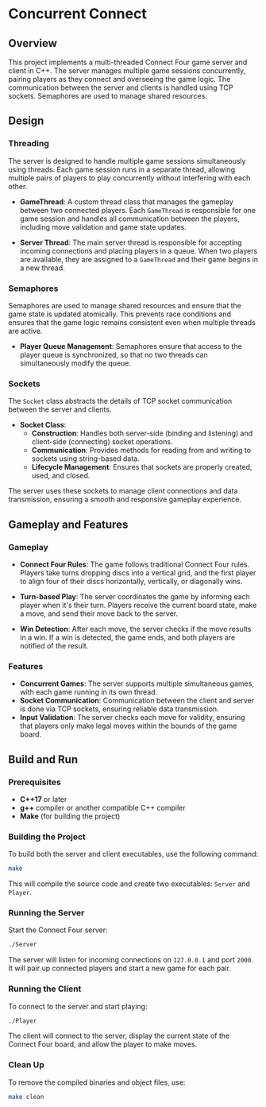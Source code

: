 
# Concurrent Connect

## Overview

This project implements a multi-threaded Connect Four game server and client in C++. The server manages multiple game sessions concurrently, pairing players as they connect and overseeing the game logic. The communication between the server and clients is handled using TCP sockets. Semaphores are used to manage shared resources.

## Design

### Threading

The server is designed to handle multiple game sessions simultaneously using threads. Each game session runs in a separate thread, allowing multiple pairs of players to play concurrently without interfering with each other.

- **GameThread**: A custom thread class that manages the gameplay between two connected players. Each `GameThread` is responsible for one game session and handles all communication between the players, including move validation and game state updates.

- **Server Thread**: The main server thread is responsible for accepting incoming connections and placing players in a queue. When two players are available, they are assigned to a `GameThread` and their game begins in a new thread.

### Semaphores

Semaphores are used to manage shared resources and ensure that the game state is updated atomically. This prevents race conditions and ensures that the game logic remains consistent even when multiple threads are active.

- **Player Queue Management**: Semaphores ensure that access to the player queue is synchronized, so that no two threads can simultaneously modify the queue.

### Sockets

The `Socket` class abstracts the details of TCP socket communication between the server and clients.

- **Socket Class**: 
  - **Construction**: Handles both server-side (binding and listening) and client-side (connecting) socket operations.
  - **Communication**: Provides methods for reading from and writing to sockets using string-based data.
  - **Lifecycle Management**: Ensures that sockets are properly created, used, and closed.
    
The server uses these sockets to manage client connections and data transmission, ensuring a smooth and responsive gameplay experience.

## Gameplay and Features

### Gameplay

- **Connect Four Rules**: The game follows traditional Connect Four rules. Players take turns dropping discs into a vertical grid, and the first player to align four of their discs horizontally, vertically, or diagonally wins.

- **Turn-based Play**: The server coordinates the game by informing each player when it's their turn. Players receive the current board state, make a move, and send their move back to the server.

- **Win Detection**: After each move, the server checks if the move results in a win. If a win is detected, the game ends, and both players are notified of the result.

### Features

- **Concurrent Games**: The server supports multiple simultaneous games, with each game running in its own thread.
- **Socket Communication**: Communication between the client and server is done via TCP sockets, ensuring reliable data transmission.
- **Input Validation**: The server checks each move for validity, ensuring that players only make legal moves within the bounds of the game board.

## Build and Run

### Prerequisites

- **C++17** or later
- **g++** compiler or another compatible C++ compiler
- **Make** (for building the project)

### Building the Project

To build both the server and client executables, use the following command:

```bash
make
```

This will compile the source code and create two executables: `Server` and `Player`.

### Running the Server

Start the Connect Four server:

```bash
./Server
```

The server will listen for incoming connections on `127.0.0.1` and port `2000`. It will pair up connected players and start a new game for each pair.

### Running the Client

To connect to the server and start playing:

```bash
./Player
```

The client will connect to the server, display the current state of the Connect Four board, and allow the player to make moves.

### Clean Up

To remove the compiled binaries and object files, use:

```bash
make clean
```
